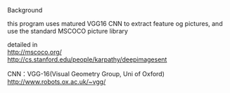 Background

this program uses matured VGG16 CNN to extract feature og pictures, and use the standard MSCOCO picture library

detailed in        
http://mscoco.org/              
http://cs.stanford.edu/people/karpathy/deepimagesent

CNN：VGG-16(Visual Geometry Group, Uni of Oxford)
http://www.robots.ox.ac.uk/~vgg/
